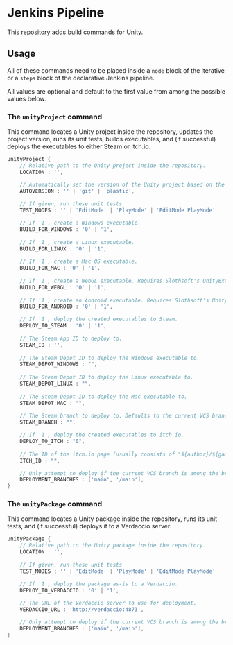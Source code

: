 # Jenkins Pipeline
This repository adds build commands for Unity.

## Usage
All of these commands need to be placed inside a `node` block of the iterative or a `steps` block of the declarative Jenkins pipeline.

All values are optional and default to the first value from among the possible values below.


### The `unityProject` command
This command locates a Unity project inside the repository, updates the project version, runs its unit tests, builds executables, and (if successful) deploys the executables to either Steam or itch.io.

```groovy
unityProject {
	// Relative path to the Unity project inside the repository.
	LOCATION : '',

	// Automatically set the version of the Unity project based on the tags and commits of the VCS.
	AUTOVERSION : '' | 'git' | 'plastic',
	
	// If given, run these unit tests
	TEST_MODES : '' | 'EditMode' | 'PlayMode' | 'EditMode PlayMode'

	// If '1', create a Windows executable.
	BUILD_FOR_WINDOWS : '0' | '1',
	
	// If '1', create a Linux executable.
	BUILD_FOR_LINUX : '0' | '1',
	
	// If '1', create a Mac OS executable.
	BUILD_FOR_MAC : '0' | '1',
	
	// If '1', create a WebGL executable. Requires Slothsoft's UnityExtensions to already be installed as a Unity package.
	BUILD_FOR_WEBGL : '0' | '1',
	
	// If '1', create an Android executable. Requires Slothsoft's UnityExtensions to already be installed as a Unity package.
	BUILD_FOR_ANDROID : '0' | '1',

	// If '1', deploy the created executables to Steam.
	DEPLOY_TO_STEAM : '0' | '1',
	
	// The Steam App ID to deploy to.
	STEAM_ID : '',
	
	// The Steam Depot ID to deploy the Windows executable to.
	STEAM_DEPOT_WINDOWS : "",
	
	// The Steam Depot ID to deploy the Linux executable to.
	STEAM_DEPOT_LINUX : "",
	
	// The Steam Depot ID to deploy the Mac executable to.
	STEAM_DEPOT_MAC : "",
	
	// The Steam branch to deploy to. Defaults to the current VCS branch with all slashes replaced with dashes ("/main/feature" becomes "main-feature").
	STEAM_BRANCH : "",

	// If '1', deploy the created executables to itch.io.
	DEPLOY_TO_ITCH : "0",
	
	// The ID of the itch.io page (usually consists of "${author}/${game}").
	ITCH_ID : "",

	// Only attempt to deploy if the current VCS branch is among the branches listed.
	DEPLOYMENT_BRANCHES : ['main', '/main'],
}
```

### The `unityPackage` command

This command locates a Unity package inside the repository, runs its unit tests, and (if successful) deploys it to a Verdaccio server.

```groovy
unityPackage {
	// Relative path to the Unity package inside the repository.
	LOCATION : '',
	
	// If given, run these unit tests
	TEST_MODES : '' | 'EditMode' | 'PlayMode' | 'EditMode PlayMode'

	// If '1', deploy the package as-is to a Verdaccio.
	DEPLOY_TO_VERDACCIO : '0' | '1',
	
	// The URL of the Verdaccio server to use for deployment.
	VERDACCIO_URL : 'http://verdaccio:4873',

	// Only attempt to deploy if the current VCS branch is among the branches listed.
	DEPLOYMENT_BRANCHES : ['main', '/main'],
}
```